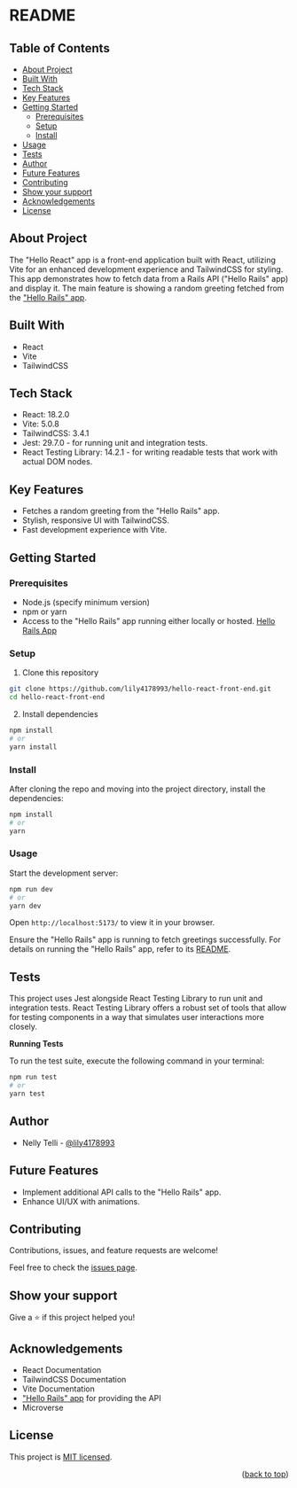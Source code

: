 # README <a name="readme-top"></a>

## Table of Contents

- [About Project](#about-project)
- [Built With](#built-with)
- [Tech Stack](#tech-stack)
- [Key Features](#key-features)
- [Getting Started](#getting-started)
  - [Prerequisites](#prerequisites)
  - [Setup](#setup)
  - [Install](#install)
- [Usage](#usage)
- [Tests](#tests)
- [Author](#author)
- [Future Features](#future-features)
- [Contributing](#contributing)
- [Show your support](#show-your-support)
- [Acknowledgements](#acknowledgements)
- [License](#license)

## About Project <a name="about-project"></a>

The "Hello React" app is a front-end application built with React, utilizing Vite for an enhanced development experience and TailwindCSS for styling. This app demonstrates how to fetch data from a Rails API ("Hello Rails" app) and display it. The main feature is showing a random greeting fetched from the ["Hello Rails" app](https://github.com/lily4178993/hello-rails-back-end).

## Built With <a name="built-with"></a>

- React
- Vite
- TailwindCSS

## Tech Stack <a name="tech-stack"></a>

- React: 18.2.0
- Vite: 5.0.8
- TailwindCSS: 3.4.1
- Jest: 29.7.0 - for running unit and integration tests.
- React Testing Library: 14.2.1 - for writing readable tests that work with actual DOM nodes.

## Key Features <a name="key-features"></a>

- Fetches a random greeting from the "Hello Rails" app.
- Stylish, responsive UI with TailwindCSS.
- Fast development experience with Vite.

## Getting Started <a name="getting-started"></a>

### Prerequisites <a name="prerequisites"></a>

- Node.js (specify minimum version)
- npm or yarn
- Access to the "Hello Rails" app running either locally or hosted. [Hello Rails App](https://github.com/lily4178993/hello-rails-back-end)

### Setup <a name="setup"></a>

1. Clone this repository

```bash
git clone https://github.com/lily4178993/hello-react-front-end.git
cd hello-react-front-end
```

2. Install dependencies

```bash
npm install
# or
yarn install
```

### Install <a name="install"></a>

After cloning the repo and moving into the project directory, install the dependencies:

```bash
npm install
# or
yarn
```

### Usage <a name="usage"></a>

Start the development server:

```bash
npm run dev
# or
yarn dev
```

Open `http://localhost:5173/` to view it in your browser.

Ensure the "Hello Rails" app is running to fetch greetings successfully. For details on running the "Hello Rails" app, refer to its [README](https://github.com/lily4178993/hello-rails-back-end).

## Tests <a name="tests"></a>

This project uses Jest alongside React Testing Library to run unit and integration tests. React Testing Library offers a robust set of tools that allow for testing components in a way that simulates user interactions more closely.

**Running Tests**

To run the test suite, execute the following command in your terminal:
```bash
npm run test
# or
yarn test
```

## Author <a name="author"></a>

- Nelly Telli - [@lily4178993](https://github.com/lily4178993/)

## Future Features <a name="future-features"></a>

- Implement additional API calls to the "Hello Rails" app.
- Enhance UI/UX with animations.

## Contributing <a name="contributing"></a>

Contributions, issues, and feature requests are welcome!

Feel free to check the [issues page](https://github.com/lily4178993/hello-react-front-end/issues/).

## Show your support <a name="support"></a>

Give a ⭐️ if this project helped you!

## Acknowledgements <a name="acknowledgements"></a>

- React Documentation
- TailwindCSS Documentation
- Vite Documentation
- ["Hello Rails" app](https://github.com/lily4178993/hello-rails-back-end/) for providing the API
- Microverse

## License <a name="license"></a>

This project is [MIT licensed](./LICENSE).

<p align="right">(<a href="#readme-top">back to top</a>)</p>
